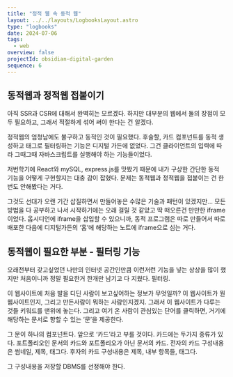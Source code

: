 ```yaml
---
title: "정적 웹 속 동적 웹"
layout: ../../layouts/LogbooksLayout.astro
type: "logbooks"
date: 2024-07-06
tags:
  - web
overview: false
projectId: obsidian-digital-garden
sequence: 6
---
```

## 동적웹과 정적웹 접붙이기
아직 SSR과 CSR에 대해서 완벽히는 모르겠다. 하지만 대부분의 웹에서 둘의 장점이 모두 필요하고, 그래서 적절하게 섞어 써야 한다는 건 알겠다.

정적웹의 엄청남에도 불구하고 동적인 것이 필요했다. 후술할, 카드 컴포넌트를 동적 생성하고 태그로 필터링하는 기능은 디지털 가든에 없었다. 그건 클라이언트의 입력에 따라 그때그때 자바스크립트를 실행해야 하는 기능들이었다.

저번학기에 React와 mySQL, express.js를 맛봤기 때문에 내가 구상한 간단한 동적 기능을 어떻게 구현할지는 대충 감이 잡혔다. 문제는 동적웹과 정적웹을 접붙이는 건 한번도 안해봤다는 거다.

그것도 선대가 오랜 기간 삽질하면서 만들어놓은 수많은 기술과 패턴이 있겠지만… 모든 방법을 다 공부하고 나서 시작하기에는 오래 걸릴 것 같았고 딱 떠오른건 만만한 iframe이었다. 옵시디언에 iframe을 삽입할 수 있으니까, 동적 프로그램은 따로 만들어서 따로 배포한 다음에 디지털가든의 ‘홈’에 해당하는 노트에 iframe으로 심는 거다.

## 동적웹이 필요한 부분 - 필터링 기능
오래전부터 갖고싶었던 나만의 인터넷 공간인만큼 이런저런 기능을 넣는 상상을 많이 했지만 처음이니까 정말 필요한거 한개만 남기고 다 지웠다. 필터링.

이 웹사이트에 처음 발을 디딘 사람이 보고싶어하는 정보가 무엇일까? 이 웹사이트가 뭔 웹사이트인지, 그리고 만든사람이 뭐하는 사람인지겠지. 그래서 이 웹사이트가 다루는 것들 키워드를 맨위에 놓는다. 그리고 여기 온 사람이 관심있는 단어를 클릭하면, 거기에 해당하는 문서로 향할 수 있는 ‘문’을 제공한다.

그 문이 하나의 컴포넌트다. 앞으로 ‘카드’라고 부를 것이다. 카드에는 두가지 종류가 있다. 포트폴리오인 문서의 카드와 포트폴리오가 아닌 문서의 카드. 전자의 카드 구성내용은 썸네일, 제목, 태그다. 후자의 카드 구성내용은 제목, 내부 항목들, 태그다.

그 구성내용을 저장할 DBMS를 선정해야 한다.